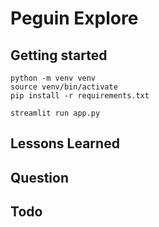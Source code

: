 # Peguin Explore

## Getting started

```
python -m venv venv
source venv/bin/activate
pip install -r requirements.txt

streamlit run app.py

```

## Lessons Learned

## Question

## Todo